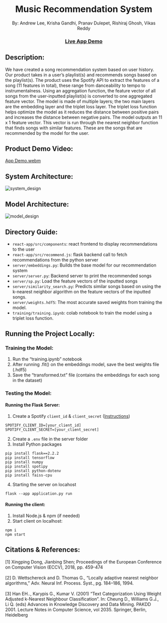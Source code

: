 <h1 align="center">Music Recommendation System </h1>
<p align="center">By: Andrew Lee, Krisha Gandhi, Pranav Dulepet, Rishiraj Ghosh, Vikas Reddy </p>
<div align="center"><h3><a href="https://fire-song-recommendation.vercel.app/">Live App Demo</a></h3></div>

## Description:
We have created a song recommendation system based on user history. Our product takes in a user’s playlist(s) and recommends songs based on the playlist(s). 
The product uses the Spotify API to extract the features of a song (11 features in total), these range from danceability to tempo to instrumentalness. Using an aggregation function, the feature vector of all songs from the user-inputted playlist(s) is converted to one aggregated feature vector. The model is made of multiple layers; the two main layers are the embedding layer and the triplet loss layer. The triplet loss function helps optimize the model as it reduces the distance between positive pairs and increases the distance between negative pairs. The model outputs an   11 x 1 feature vector. This vector is run through the nearest neighbor function that finds songs with similar features. These are the songs that are recommended by the model for the user. 

## Product Demo Video:
[App Demo.webm](https://user-images.githubusercontent.com/33373459/206632999-5031e9bb-31bc-4b87-9a0a-5d0ffeafbf15.webm)

## System Architecture:
![system_design](https://user-images.githubusercontent.com/33373459/206633139-7736d26e-130d-458b-975f-105b61907924.jpg)

## Model Architecture:
![model_design](https://user-images.githubusercontent.com/33373459/206633546-d2fc8dd2-7ae5-4ccb-9df5-d1a2d3970a8f.png)

## Directory Guide:
* ```react-app/src/components```: react frontend to display recommendations to the user
* ```react-app/src/recommend.js```: flask backend call to fetch recommendations from the python server
* ```server/embeddings.py```: Builds the base model for our recommendation system
* ```server/server.py```: Backend server to print the recommended songs 
* ```server/sp.py```: Load the feature vectors of the inputted songs
* ```server/similarity_search.py```: Predicts similar songs based on using the k-nearest neighbor algorithm on the feature vectors of the inputted songs.
* ```server/weights.hdf5```: The most accurate saved weights from training the model. 
* ```training/training.ipynb```: colab notebook to train the model using a triplet loss function.

## Running the Project Locally:
### Training the Model:
1) Run the “training.ipynb” notebook
2) After running .fit() on the embeddings model, save the best weights file (.hdf5)
3) Save the “transformed.txt” file (contains the embeddings for each song in the dataset)

### Testing the Model:
#### Running the Flask Server:
1) Create a Spotify ```client_id``` & ```client_secret``` ([Instructions](https://developer.spotify.com/documentation/web-api/quick-start/))
```
SPOTIFY_CLIENT_ID=[your_client_id]
SPOTIFY_CLIENT_SECRET=[your_client_secret]
```

2) Create a ```.env``` file in the server folder
3) Install Python packages
```
pip install flask==2.2.2
pip install tensorflow
pip install numpy
pip install spotipy
pip install python-dotenv
pip install faiss-cpu	
```
4) Starting the server on locahost
```
flask --app application.py run
```
#### Running the client:
1) Install Node.js & npm (if needed)
2) Start client on localhost:
```
npm i
npm start
```

## Citations & References:
[1] Xingping Dong, Jianbing Shen; Proceedings of the European Conference on Computer Vision (ECCV), 2018, pp. 459-474 <br><br>
[2]  D. Wettschereck and D. Thomas G., “Locally adaptive nearest neighbor algorithms,” Adv. Neural Inf. Process. Syst., pg. 184–186, 1994. <br><br>
[3] Han EH.., Karypis G., Kumar V. (2001) “Text Categorization Using Weight Adjusted k-Nearest Neighbour Classification”. In: Cheung D., Williams G.J., Li Q. (eds) Advances in Knowledge Discovery and Data Mining. PAKDD 2001. Lecture Notes in Computer Science, vol 2035. Springer, Berlin, Heidelberg

